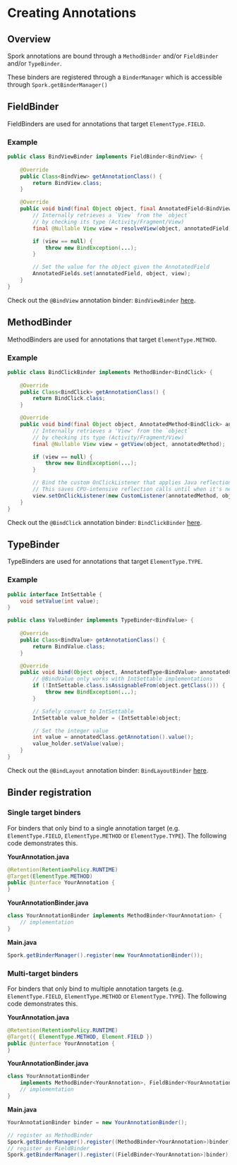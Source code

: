# Creating Annotations

## Overview

Spork annotations are bound through a `MethodBinder` and/or `FieldBinder` and/or `TypeBinder`.

These binders are registered through a `BinderManager` which is accessible through `Spork.getBinderManager()`

## FieldBinder

FieldBinders are used for annotations that target `ElementType.FIELD`.

### Example
```java
public class BindViewBinder implements FieldBinder<BindView> {
	
	@Override
	public Class<BindView> getAnnotationClass() {
		return BindView.class;
	}

	@Override
	public void bind(final Object object, final AnnotatedField<BindView> annotatedField) {
		// Internally retrieves a `View` from the `object`
		// by checking its type (Activity/Fragment/View)
		final @Nullable View view = resolveView(object, annotatedField);

		if (view == null) {
			throw new BindException(...);
		}

		// Set the value for the object given the AnnotatedField
		AnnotatedFields.set(annotatedField, object, view);
	}
}
```

Check out the `@BindView` annotation binder: `BindViewBinder` [here](https://github.com/SporkLibrary/Spork/blob/master/spork-android/src/main/java/io/github/sporklibrary/android/binders/BindViewBinder.java).

## MethodBinder

MethodBinders are used for annotations that target `ElementType.METHOD`.

### Example

```java
public class BindClickBinder implements MethodBinder<BindClick> {
	
	@Override
	public Class<BindClick> getAnnotationClass() {
		return BindClick.class;
	}

	@Override
	public void bind(final Object object, AnnotatedMethod<BindClick> annotatedMethod) {
		// Internally retrieves a 'View' from the `object`
		// by checking its type (Activity/Fragment/View)
		final @Nullable View view = getView(object, annotatedMethod);

		if (view == null) {
			throw new BindException(...);
		}

		// Bind the custom OnClickListener that applies Java reflection
		// This saves CPU-intensive reflection calls until when it's necessary
		view.setOnClickListener(new CustomListener(annotatedMethod, object));
	}
}
```

Check out the `@BindClick` annotation binder: `BindClickBinder` [here](https://github.com/SporkLibrary/Spork/blob/master/spork-android/src/main/java/io/github/sporklibrary/android/binders/BindClickBinder.java).

## TypeBinder

TypeBinders are used for annotations that target `ElementType.TYPE`.

### Example

```java
public interface IntSettable {
	void setValue(int value);
}

public class ValueBinder implements TypeBinder<BindValue> {
	
	@Override
	public Class<BindValue> getAnnotationClass() {
		return BindValue.class;
	}

	@Override
	public void bind(Object object, AnnotatedType<BindValue> annotatedClass) {
		// @BindValue only works with IntSettable implementations
		if (!IntSettable.class.isAssignableFrom(object.getClass())) {
			throw new BindException(...);
		}

		// Safely convert to IntSettable
		IntSettable value_holder = (IntSettable)object;

		// Set the integer value
		int value = annotatedClass.getAnnotation().value();
		value_holder.setValue(value);
	}
}

```

Check out the `@BindLayout` annotation binder: `BindLayoutBinder` [here](https://github.com/SporkLibrary/Spork/blob/master/spork-android/src/main/java/io/github/sporklibrary/android/binders/BindLayoutBinder.java).

## Binder registration

### Single target binders

For binders that only bind to a single annotation target (e.g. `ElementType.FIELD`, `ElementType.METHOD` or `ElementType.TYPE`). The following code demonstrates this.

**YourAnnotation.java**
```java
@Retention(RetentionPolicy.RUNTIME)
@Target(ElementType.METHOD)
public @interface YourAnnotation {
}
```

**YourAnnotationBinder.java**
```java
class YourAnnotationBinder implements MethodBinder<YourAnnotation> {
	// implementation
}
```

**Main.java**
```java
Spork.getBinderManager().register(new YourAnnotationBinder());
```

### Multi-target binders

For binders that only bind to multiple annotation targets (e.g. `ElementType.FIELD`, `ElementType.METHOD` or `ElementType.TYPE`). The following code demonstrates this.

**YourAnnotation.java**
```java
@Retention(RetentionPolicy.RUNTIME)
@Target({ ElementType.METHOD, Element.FIELD })
public @interface YourAnnotation {
}
```

**YourAnnotationBinder.java**
```java
class YourAnnotationBinder
	implements MethodBinder<YourAnnotation>, FieldBinder<YourAnnotation> {
	// implementation
}
```

**Main.java**
```java
YourAnnotationBinder binder = new YourAnnotationBinder();

// register as MethodBinder
Spork.getBinderManager().register((MethodBinder<YourAnnotation>)binder);
// register as FieldBinder
Spork.getBinderManager().register((FieldBinder<YourAnnotation>)binder);
```
